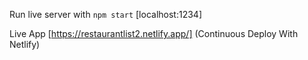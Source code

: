 Run live server with `npm start` [localhost:1234]

Live App [https://restaurantlist2.netlify.app/] (Continuous Deploy With Netlify)

